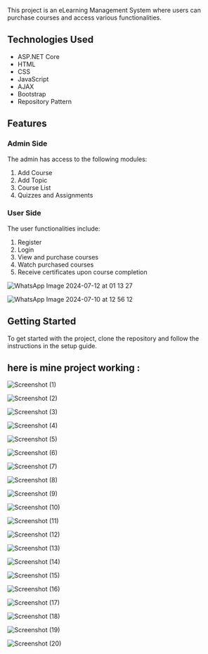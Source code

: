 
This project is an eLearning Management System where users can purchase courses and access various functionalities. 

## Technologies Used

- ASP.NET Core
- HTML
- CSS
- JavaScript
- AJAX
- Bootstrap
- Repository Pattern

## Features

### Admin Side

The admin has access to the following modules:
1. Add Course
2. Add Topic
3. Course List
4. Quizzes and Assignments

### User Side

The user functionalities include:
1. Register
2. Login
3. View and purchase courses
4. Watch purchased courses
5. Receive certificates upon course completion

![WhatsApp Image 2024-07-12 at 01 13 27](https://github.com/user-attachments/assets/f1e05ac4-1e6f-40dc-961d-d691bbe80377)


![WhatsApp Image 2024-07-10 at 12 56 12](https://github.com/user-attachments/assets/f644609c-dfea-41a1-9368-c88669e4f3ae)





## Getting Started

To get started with the project, clone the repository and follow the instructions in the setup guide.

## here is mine project working :







![Screenshot (1)](https://github.com/user-attachments/assets/324c2421-6927-489f-b7a8-f7bb54516898)






![Screenshot (2)](https://github.com/user-attachments/assets/67daa7d4-9ddd-4488-bcfe-dd9569ab4325)







![Screenshot (3)](https://github.com/user-attachments/assets/3a2118a8-ac0f-4ac9-9a1c-db0ea88fe380)






![Screenshot (4)](https://github.com/user-attachments/assets/93a225bd-de64-4c79-8f18-3f8549dab514)




![Screenshot (5)](https://github.com/user-attachments/assets/bcb73b9d-23a8-4ee6-aee1-9e453226fdf3)






![Screenshot (6)](https://github.com/user-attachments/assets/6c6a2aeb-cbd2-468b-be23-5a3aac9ca213)





![Screenshot (7)](https://github.com/user-attachments/assets/81090e37-71f9-4e78-8e70-f36b3549d702)



![Screenshot (8)](https://github.com/user-attachments/assets/77e5c633-a8c5-4971-b481-c59d96c4cd0e)


![Screenshot (9)](https://github.com/user-attachments/assets/c81d795c-534f-4b6d-aad2-84c9bffb4bc6)

![Screenshot (10)](https://github.com/user-attachments/assets/09a70c30-2206-4a12-ad66-a89736fea260)





![Screenshot (11)](https://github.com/user-attachments/assets/2752218e-aa72-4a2c-82a6-3c6e95f5f50d)


![Screenshot (12)](https://github.com/user-attachments/assets/e47eac9a-c5c2-40a5-bd19-b1ed74fdb2b2)

![Screenshot (13)](https://github.com/user-attachments/assets/c6e7d19a-a49b-448b-846b-91f2b8598b70)


![Screenshot (14)](https://github.com/user-attachments/assets/2b4127ea-69fc-4de1-af9e-3ef98994a7e3)



![Screenshot (15)](https://github.com/user-attachments/assets/3d746927-0e08-4ba4-97c3-bbfff45ab470)


![Screenshot (16)](https://github.com/user-attachments/assets/a431fcf3-86eb-4e7f-9c4c-e0afc7c8d041)



![Screenshot (17)](https://github.com/user-attachments/assets/073480ef-7dd4-41dd-b1fe-940536db4b9f)



![Screenshot (18)](https://github.com/user-attachments/assets/88875363-390d-4d56-a454-ad61f20d4bb4)

![Screenshot (19)](https://github.com/user-attachments/assets/3766e79b-a5a7-4026-bec8-f6ad5b15c469)

![Screenshot (20)](https://github.com/user-attachments/assets/4a8edb82-849a-4ace-8418-7cd75cd66b44)



















